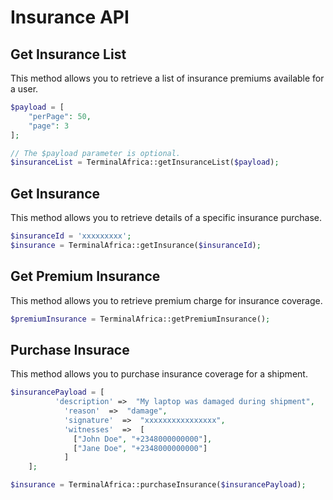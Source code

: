 # Insurance API

## Get Insurance List

This method allows you to retrieve a list of insurance premiums available for a user.

```php
$payload = [
    "perPage": 50,
    "page": 3
];

// The $payload parameter is optional.
$insuranceList = TerminalAfrica::getInsuranceList($payload);
```

## Get Insurance

This method allows you to retrieve details of a specific insurance purchase.

```php
$insuranceId = 'xxxxxxxxx';
$insurance = TerminalAfrica::getInsurance($insuranceId);
```

## Get Premium Insurance

This method allows you to retrieve premium charge for insurance coverage.

```php
$premiumInsurance = TerminalAfrica::getPremiumInsurance();
```

## Purchase Insurace

This method allows you to purchase insurance coverage for a shipment.

```php
$insurancePayload = [
          'description' =>  "My laptop was damaged during shipment",
            'reason'  =>  "damage",
            'signature'  =>  "xxxxxxxxxxxxxxxx",
            'witnesses'  =>  [
              ["John Doe", "+2348000000000"],
              ["Jane Doe", "+2348000000000"]
            ]
    ];

$insurance = TerminalAfrica::purchaseInsurance($insurancePayload);
```